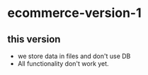 #   ecommerce-version-1
## this version 
*   we store data in files and don't use DB
*   All functionality don't work yet.